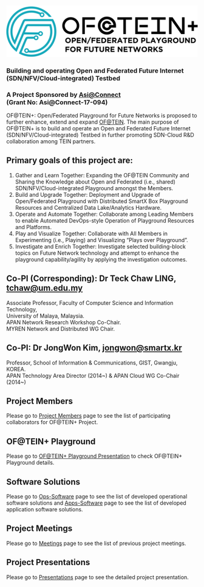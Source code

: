 ![picture](Images/logo2.png)
### Building and operating Open and Federated Future Internet (SDN/NFV/Cloud-integrated) Testbed
### A Project Sponsored by [Asi@Connect](http://www.tein.asia/main/?mc=0)<br>(Grant No: Asi@Connect-17-094)

OF@TEIN+: Open/Federated Playground for Future Networks is proposed to further enhance, extend and expand [OF@TEIN](https://github.com/OFTEIN-NET/OFTEIN). The
main purpose of OF@TEIN+ is to build and operate an Open and Federated Future Internet (SDN/NFV/Cloud-integrated) Testbed in further promoting SDN-Cloud R&D collaboration among TEIN partners. 

## Primary goals of this project are:

1. Gather and Learn Together: Expanding the OF@TEIN Community and Sharing the Knowledge about
Open and Federated (i.e., shared) SDN/NFV/Cloud-integrated Playground amongst the Members.
2. Build and Upgrade Together: Deployment and Upgrade of Open/Federated Playground with
Distributed SmartX Box Playground Resources and Centralized Data Lake/Analytics Hardware.
3. Operate and Automate Together: Collaborate among Leading Members to enable Automated
DevOps-style Operation of Playground Resources and Platforms.
4. Play and Visualize Together: Collaborate with All Members in Experimenting (i.e., Playing) and
Visualizing “Plays over Playground”.
5. Investigate and Enrich Together: Investigate selected building-block topics on Future Network
technology and attempt to enhance the playground capability/agility by applying the investigation
outcomes.

## Co-PI (Corresponding): Dr Teck Chaw LING, tchaw@um.edu.my
Associate Professor, Faculty of Computer Science and Information Technology,<br>
University of Malaya, Malaysia.<br>
APAN Network Research Workshop Co-Chair.<br>
MYREN Network and Distributed WG Chair. <br>

## Co-PI: Dr JongWon Kim, jongwon@smartx.kr
Professor, School of Information & Communications, GIST, Gwangju, KOREA.<br>
APAN Technology Area Director (2014~) & APAN Cloud WG Co-Chair (2014~)<br>

## Project Members

Please go to [Project Members](Members/README.md) page to see the list of participating collaborators for OF@TEIN+ Project.

## OF@TEIN+ Playground 

Please go to [OF@TEIN+ Playground Presentation](Presentations/Playground_Overview.pdf) to check OF@TEIN+ Playground details.

## Software Solutions

Please go to [Ops-Software](Playground-Ops-Software/README.md) page to see the list of developed operational software solutions and
[Apps-Software](Playground-Apps-Software/README.md) page to see the list of developed application software solutions.

## Project Meetings

Please go to [Meetings](Meetings/README.md) page to see the list of previous project meetings.

## Project Presentations

Please go to [Presentations](Presentations/OFTEIN_Plus_Overview.pdf) page to see the detailed project presentation.
